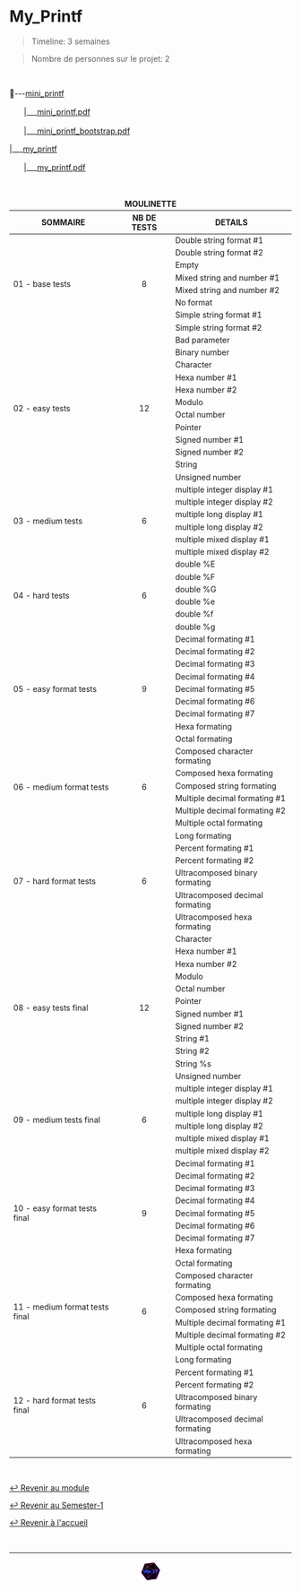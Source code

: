 # My_Printf

> Timeline: 3 semaines

> Nombre de personnes sur le projet: 2

<br>

📂---[mini_printf](https://github.com/Studio-17/Epitech-Subjects/tree/main/Semester-1/B-CPE-101/My_Printf/mini_printf)

ㅤㅤ|\_\_\_[mini_printf.pdf](https://github.com/Studio-17/Epitech-Subjects/blob/main/Semester-1/B-CPE-101/My_Printf/mini_printf/mini_printf.pdf)

ㅤㅤ|\_\_\_[mini_printf_bootstrap.pdf](https://github.com/Studio-17/Epitech-Subjects/blob/main/Semester-1/B-CPE-101/My_Printf/mini_printf/mini_printf_bootstrap.pdf)

|\_\_\_[my_printf](https://github.com/Studio-17/Epitech-Subjects/tree/main/Semester-1/B-CPE-101/My_Printf/my_printf)

ㅤㅤ|\_\_\_[my_printf.pdf](https://github.com/Studio-17/Epitech-Subjects/blob/main/Semester-1/B-CPE-101/My_Printf/my_printf/my_printf.pdf)


<br>


<table align="center">
    <thead>
        <tr>
            <td colspan="3" align="center"><strong>MOULINETTE</strong></td>
        </tr>
        <tr>
            <th>SOMMAIRE</th>
            <th>NB DE TESTS</th>
            <th>DETAILS</th>
        </tr>
    </thead>
    <tbody>
        <tr>
            <td rowspan="8">01 - base tests</td>
            <td rowspan="8" style="text-align: center;">8</td>
            <td>Double string format #1
        </tr>
    		<tr>
			<td>Double string format #2</td>
		</tr>
		<tr>
			<td>Empty</td>
		</tr>
		<tr>
			<td>Mixed string and number #1</td>
		</tr>
		<tr>
			<td>Mixed string and number #2</td>
		</tr>
		<tr>
			<td>No format</td>
		</tr>
		<tr>
			<td>Simple string format #1</td>
		</tr>
		<tr>
			<td>Simple string format #2</td>
		</tr>
        <tr>
            <td rowspan="12">02 - easy tests</td>
            <td rowspan="12" style="text-align: center;">12</td>
            <td>Bad parameter
        </tr>
    		<tr>
			<td>Binary number</td>
		</tr>
		<tr>
			<td>Character</td>
		</tr>
		<tr>
			<td>Hexa number #1</td>
		</tr>
		<tr>
			<td>Hexa number #2</td>
		</tr>
		<tr>
			<td>Modulo</td>
		</tr>
		<tr>
			<td>Octal number</td>
		</tr>
		<tr>
			<td>Pointer</td>
		</tr>
		<tr>
			<td>Signed number #1</td>
		</tr>
		<tr>
			<td>Signed number #2</td>
		</tr>
		<tr>
			<td>String</td>
		</tr>
		<tr>
			<td>Unsigned number</td>
		</tr>
        <tr>
            <td rowspan="6">03 - medium tests</td>
            <td rowspan="6" style="text-align: center;">6</td>
            <td>multiple integer display #1
        </tr>
    		<tr>
			<td>multiple integer display #2</td>
		</tr>
		<tr>
			<td>multiple long display #1</td>
		</tr>
		<tr>
			<td>multiple long display #2</td>
		</tr>
		<tr>
			<td>multiple mixed display #1</td>
		</tr>
		<tr>
			<td>multiple mixed display #2</td>
		</tr>
        <tr>
            <td rowspan="6">04 - hard tests</td>
            <td rowspan="6" style="text-align: center;">6</td>
            <td>double %E
        </tr>
    		<tr>
			<td>double %F</td>
		</tr>
		<tr>
			<td>double %G</td>
		</tr>
		<tr>
			<td>double %e</td>
		</tr>
		<tr>
			<td>double %f</td>
		</tr>
		<tr>
			<td>double %g</td>
		</tr>
        <tr>
            <td rowspan="9">05 - easy format tests</td>
            <td rowspan="9" style="text-align: center;">9</td>
            <td>Decimal formating #1
        </tr>
    		<tr>
			<td>Decimal formating #2</td>
		</tr>
		<tr>
			<td>Decimal formating #3</td>
		</tr>
		<tr>
			<td>Decimal formating #4</td>
		</tr>
		<tr>
			<td>Decimal formating #5</td>
		</tr>
		<tr>
			<td>Decimal formating #6</td>
		</tr>
		<tr>
			<td>Decimal formating #7</td>
		</tr>
		<tr>
			<td>Hexa formating</td>
		</tr>
		<tr>
			<td>Octal formating</td>
		</tr>
        <tr>
            <td rowspan="6">06 - medium format tests</td>
            <td rowspan="6" style="text-align: center;">6</td>
            <td>Composed character formating
        </tr>
    		<tr>
			<td>Composed hexa formating</td>
		</tr>
		<tr>
			<td>Composed string formating</td>
		</tr>
		<tr>
			<td>Multiple decimal formating #1</td>
		</tr>
		<tr>
			<td>Multiple decimal formating #2</td>
		</tr>
		<tr>
			<td>Multiple octal formating</td>
		</tr>
        <tr>
            <td rowspan="6">07 - hard format tests</td>
            <td rowspan="6" style="text-align: center;">6</td>
            <td>Long formating
        </tr>
    		<tr>
			<td>Percent formating #1</td>
		</tr>
		<tr>
			<td>Percent formating #2</td>
		</tr>
		<tr>
			<td>Ultracomposed binary formating</td>
		</tr>
		<tr>
			<td>Ultracomposed decimal formating</td>
		</tr>
		<tr>
			<td>Ultracomposed hexa formating</td>
		</tr>
        <tr>
            <td rowspan="12">08 - easy tests final</td>
            <td rowspan="12" style="text-align: center;">12</td>
            <td>Character
        </tr>
    		<tr>
			<td>Hexa number #1</td>
		</tr>
		<tr>
			<td>Hexa number #2</td>
		</tr>
		<tr>
			<td>Modulo</td>
		</tr>
		<tr>
			<td>Octal number</td>
		</tr>
		<tr>
			<td>Pointer</td>
		</tr>
		<tr>
			<td>Signed number #1</td>
		</tr>
		<tr>
			<td>Signed number #2</td>
		</tr>
		<tr>
			<td>String #1</td>
		</tr>
		<tr>
			<td>String #2</td>
		</tr>
		<tr>
			<td>String %s</td>
		</tr>
		<tr>
			<td>Unsigned number</td>
		</tr>
        <tr>
            <td rowspan="6">09 - medium tests final</td>
            <td rowspan="6" style="text-align: center;">6</td>
            <td>multiple integer display #1
        </tr>
    		<tr>
			<td>multiple integer display #2</td>
		</tr>
		<tr>
			<td>multiple long display #1</td>
		</tr>
		<tr>
			<td>multiple long display #2</td>
		</tr>
		<tr>
			<td>multiple mixed display #1</td>
		</tr>
		<tr>
			<td>multiple mixed display #2</td>
		</tr>
        <tr>
            <td rowspan="9">10 - easy format tests final</td>
            <td rowspan="9" style="text-align: center;">9</td>
            <td>Decimal formating #1
        </tr>
    		<tr>
			<td>Decimal formating #2</td>
		</tr>
		<tr>
			<td>Decimal formating #3</td>
		</tr>
		<tr>
			<td>Decimal formating #4</td>
		</tr>
		<tr>
			<td>Decimal formating #5</td>
		</tr>
		<tr>
			<td>Decimal formating #6</td>
		</tr>
		<tr>
			<td>Decimal formating #7</td>
		</tr>
		<tr>
			<td>Hexa formating</td>
		</tr>
		<tr>
			<td>Octal formating</td>
		</tr>
        <tr>
            <td rowspan="6">11 - medium format tests final</td>
            <td rowspan="6" style="text-align: center;">6</td>
            <td>Composed character formating
        </tr>
    		<tr>
			<td>Composed hexa formating</td>
		</tr>
		<tr>
			<td>Composed string formating</td>
		</tr>
		<tr>
			<td>Multiple decimal formating #1</td>
		</tr>
		<tr>
			<td>Multiple decimal formating #2</td>
		</tr>
		<tr>
			<td>Multiple octal formating</td>
		</tr>
        <tr>
            <td rowspan="6">12 - hard format tests final</td>
            <td rowspan="6" style="text-align: center;">6</td>
            <td>Long formating
        </tr>
    		<tr>
			<td>Percent formating #1</td>
		</tr>
		<tr>
			<td>Percent formating #2</td>
		</tr>
		<tr>
			<td>Ultracomposed binary formating</td>
		</tr>
		<tr>
			<td>Ultracomposed decimal formating</td>
		</tr>
		<tr>
			<td>Ultracomposed hexa formating</td>
		</tr>
	</tbody>
</table>

<br>

[↩️ Revenir au module](https://github.com/Studio-17/Epitech-Subjects/blob/main/Semester-1/B-CPE-101)

[↩️ Revenir au Semester-1](https://github.com/Studio-17/Epitech-Subjects/blob/main/Semester-1)

[↩️ Revenir à l'accueil](https://github.com/Studio-17/Epitech-Subjects/)

<br>

---

<div align="center">

<a href="https://github.com/Studio-17" target="_blank"><img src="../../../assets/voc17.gif" width="40"></a>

</div>